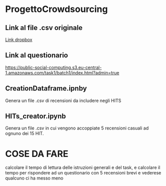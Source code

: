 # ProgettoCrowdsourcing

## Link al file .csv originale
[Link dropbox](https://www.dropbox.com/scl/fi/tkkj9agzh5ry9ur1oy5yn/GROUP-1_AMAZON_VIDEO_GAMES.zip?rlkey=55qa04innldsm2zwow4h58hor&dl=0)

## Link al questionario
https://public-social-computing.s3.eu-central-1.amazonaws.com/task1/batch1/index.html?admin=true

## CreationDataframe.ipnby
Genera un file .csv di recensioni da includere negli HITS

## HITs_creator.ipynb
Genera un file .csv in cui vengono accoppiate 5 recensioni casuali ad ognuno dei 15 HIT.






# COSE DA FARE
calcolare il tempo di lettura delle istruzioni generali e del task, e calcolare il tempo per rispondere ad un questionario con 5 recensioni brevi e vederese qualcuno ci ha messo meno
